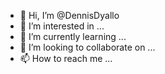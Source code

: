- 👋 Hi, I’m @DennisDyallo
- 👀 I’m interested in ...
- 🌱 I’m currently learning ...
- 💞️ I’m looking to collaborate on ...
- 📫 How to reach me ...

<!---
DennisDyallo/DennisDyallo is a ✨ special ✨ repository because its `README.md` (this file) appears on your GitHub profile.
You can click the Preview link to take a look at your changes.
--->
